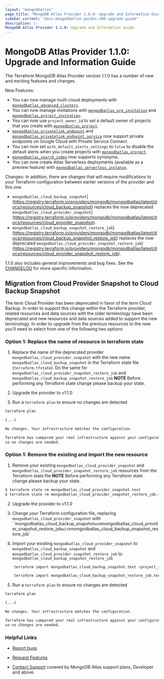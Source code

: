 ```yaml
---
layout: "mongodbatlas"
page_title: "MongoDB Atlas Provider 1.0.0: Upgrade and Information Guide"
sidebar_current: "docs-mongodbatlas-guides-100-upgrade-guide"
description: |-
MongoDB Atlas Provider 1.1.0: Upgrade and Information Guide
---
```


# MongoDB Atlas Provider 1.1.0: Upgrade and Information Guide

The Terraform MongoDB Atlas Provider version 1.1.0 has a number of new and exciting features and changes.

New Features:

* You can now manage multi-cloud deployments with [`mongodbatlas_advanced_clusters`](https://registry.terraform.io/providers/mongodb/mongodbatlas/latest/docs/resources/advanced_clusters).
* You can now manage invitations with
[`mongodbatlas_org_invitation`](https://registry.terraform.io/providers/mongodb/mongodbatlas/latest/docs/resources/org_invitation) and [`mongodbatlas_project_invitation`](https://registry.terraform.io/providers/mongodb/mongodbatlas/latest/docs/resources/project_invitation).
* You can now use `project_owner_id` to set a default owner of projects that you create with [`mongodbatlas_project`](https://registry.terraform.io/providers/mongodb/mongodbatlas/latest/docs/resources/project).
* [`mongodbatlas_privatelink_endpoint`](https://registry.terraform.io/providers/mongodb/mongodbatlas/latest/docs/resources/privatelink_endpoint) and [`mongodbatlas_privatelink_endpoint_service`](https://registry.terraform.io/providers/mongodb/mongodbatlas/latest/docs/resources/privatelink_endpoint_service) now support private endpoints on Google Cloud with Private Service Connect.
* You can now set `with_default_alerts_settings` to `false` to disable the default alerts when you create projects with [`mongodbatlas_project`](https://registry.terraform.io/providers/mongodb/mongodbatlas/latest/docs/resources/project).
* [`mongodbatlas_search_index`](https://registry.terraform.io/providers/mongodb/mongodbatlas/latest/docs/resources/search_index) now supports synonyms.
* You can now create Atlas Serverless deployments (available as a preview feature) with [`mongodbatlas_serverless_instance`](https://registry.terraform.io/providers/mongodb/mongodbatlas/latest/docs/resources/serverless_instance).

Changes:
In addition, there are changes that will require modifications to your Terraform configuration between earlier versions of the provider and this one.

* `mongodbatlas_cloud_backup_snapshot`](https://registry.terraform.io/providers/mongodb/mongodbatlas/latest/docs/resources/cloud_backup_snapshot) replaces the now deprecated `mongodbatlas_cloud_provider_snapshot`](https://registry.terraform.io/providers/mongodb/mongodbatlas/latest/docs/resources/cloud_provider_snapshot).
* `mongodbatlas_cloud_backup_snapshot_restore_job`](https://registry.terraform.io/providers/mongodb/mongodbatlas/latest/docs/resources/cloud_backup_snapshot_restore_job) replaces the now deprecated `mongodbatlas_cloud_provider_snapshot_restore_job`](https://registry.terraform.io/providers/mongodb/mongodbatlas/latest/docs/resources/cloud_provider_snapshot_restore_job).

1.1.0 also includes general improvements and bug fixes. See the [CHANGELOG](https://github.com/mongodb/terraform-provider-mongodbatlas/blob/master/CHANGELOG.md) for more specific information.

## Migration from Cloud Provider Snapshot to Cloud Backup Snapshot

The term Cloud Provider has been deprecated in favor of the term Cloud Backup.  In order to support this change within the Terraform provider, related resources and data sources with the older terminology have been deprecated and new resources and data sources added to support the new terminology.  In order to upgrade from the previous resources to the new you'll need to select from one of the following two options:

### Option 1: Replace the name of resource in terraform state

1. Replace the name of the deprecated provider `mongodbatlas_cloud_provider_snapshot` with the new name `mongodbatlas_cloud_backup_snapshot` in the Terraform state file (`terraform.tfstate`).  Do the same for `mongodbatlas_cloud_provider_snapshot_restore_job` and `mongodbatlas_cloud_backup_snapshot_restore_job`
   **NOTE** Before performing any Terraform state change please backup your state.

2. Upgrade the provider to v1.1.0

3. Run a `terraform plan` to ensure no changes are detected

```bash
terraform plan

(...)

No changes. Your infrastructure matches the configuration.

Terraform has compared your real infrastructure against your configuration and found no differences,
so no changes are needed.
```

### Option 1:  Remove the existing and import the new resource

1. Remove your existing `mongodbatlas_cloud_provider_snapshot` and `mongodbatlas_cloud_provider_snapshot_restore_job` resources from the Terraform state file
   **NOTE** Before performing any Terraform state change please backup your state.

```bash
$ terraform state rm mongodbatlas_cloud_provider_snapshot.test
$ terraform state rm mongodbatlas_cloud_provider_snapshot_restore_job.test

```

2. Upgrade the provider to v1.1.0

3. Change your Terraform configuration file, replacing `mongodbatlas_cloud_provider_snapshot` with ``mongodbatlas_cloud_backup_snapshot` and `mongodbatlas_cloud_provider_snapshot_restore_job` with `mongodbatlas_cloud_backup_snapshot_restore_job`

4. Import your existing `mongodbatlas_cloud_provider_snapshot` to `mongodbatlas_cloud_backup_snapshot` and `mongodbatlas_cloud_provider_snapshot_restore_job` to `mongodbatlas_cloud_backup_snapshot_restore_job`
```bash
    terraform import mongodbatlas_cloud_backup_snapshot.test <project_id>-<cluster_name>-<snapshot_id>
```
```bash
    terraform import mongodbatlas_cloud_backup_snapshot_restore_job.test <project_id>-<cluster_name>-<job_id>
```

5. Run a `terraform plan` to ensure no changes are detected

```bash
terraform plan

(...)

No changes. Your infrastructure matches the configuration.

Terraform has compared your real infrastructure against your configuration and found no differences,
so no changes are needed.
```

### Helpful Links

* [Report bugs](https://github.com/mongodb/terraform-provider-mongodbatlas/issues)

* [Request Features](https://feedback.mongodb.com/forums/924145-atlas?category_id=370723)

* [Contact Support](https://docs.atlas.mongodb.com/support/) covered by MongoDB Atlas support plans, Developer and above.